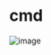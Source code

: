 # cmd
![image](https://user-images.githubusercontent.com/89338401/153741449-fbe5613f-b706-4f3c-b32e-891cd70602a9.png)
